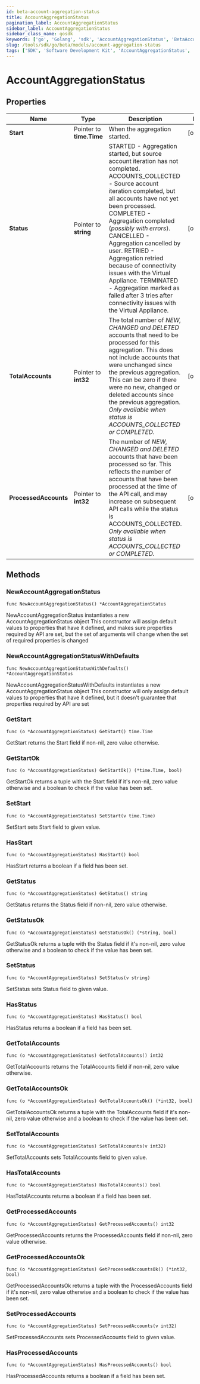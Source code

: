 ```yaml
---
id: beta-account-aggregation-status
title: AccountAggregationStatus
pagination_label: AccountAggregationStatus
sidebar_label: AccountAggregationStatus
sidebar_class_name: gosdk
keywords: ['go', 'Golang', 'sdk', 'AccountAggregationStatus', 'BetaAccountAggregationStatus'] 
slug: /tools/sdk/go/beta/models/account-aggregation-status
tags: ['SDK', 'Software Development Kit', 'AccountAggregationStatus', 'BetaAccountAggregationStatus']
---
```


# AccountAggregationStatus

## Properties

Name | Type | Description | Notes
------------ | ------------- | ------------- | -------------
**Start** | Pointer to **time.Time** | When the aggregation started. | [optional] 
**Status** | Pointer to **string** | STARTED - Aggregation started, but source account iteration has not completed.  ACCOUNTS_COLLECTED - Source account iteration completed, but all accounts have not yet been processed.  COMPLETED - Aggregation completed (*possibly with errors*).  CANCELLED - Aggregation cancelled by user.  RETRIED - Aggregation retried because of connectivity issues with the Virtual Appliance.  TERMINATED - Aggregation marked as failed after 3 tries after connectivity issues with the Virtual Appliance.  | [optional] 
**TotalAccounts** | Pointer to **int32** | The total number of *NEW, CHANGED and DELETED* accounts that need to be processed for this aggregation. This does not include accounts that were unchanged since the previous aggregation. This can be zero if there were no new, changed or deleted accounts since the previous aggregation. *Only available when status is ACCOUNTS_COLLECTED or COMPLETED.* | [optional] 
**ProcessedAccounts** | Pointer to **int32** | The number of *NEW, CHANGED and DELETED* accounts that have been processed so far. This reflects the number of accounts that have been processed at the time of the API call, and may increase on subsequent API calls while the status is ACCOUNTS_COLLECTED. *Only available when status is ACCOUNTS_COLLECTED or COMPLETED.* | [optional] 

## Methods

### NewAccountAggregationStatus

`func NewAccountAggregationStatus() *AccountAggregationStatus`

NewAccountAggregationStatus instantiates a new AccountAggregationStatus object
This constructor will assign default values to properties that have it defined,
and makes sure properties required by API are set, but the set of arguments
will change when the set of required properties is changed

### NewAccountAggregationStatusWithDefaults

`func NewAccountAggregationStatusWithDefaults() *AccountAggregationStatus`

NewAccountAggregationStatusWithDefaults instantiates a new AccountAggregationStatus object
This constructor will only assign default values to properties that have it defined,
but it doesn't guarantee that properties required by API are set

### GetStart

`func (o *AccountAggregationStatus) GetStart() time.Time`

GetStart returns the Start field if non-nil, zero value otherwise.

### GetStartOk

`func (o *AccountAggregationStatus) GetStartOk() (*time.Time, bool)`

GetStartOk returns a tuple with the Start field if it's non-nil, zero value otherwise
and a boolean to check if the value has been set.

### SetStart

`func (o *AccountAggregationStatus) SetStart(v time.Time)`

SetStart sets Start field to given value.

### HasStart

`func (o *AccountAggregationStatus) HasStart() bool`

HasStart returns a boolean if a field has been set.

### GetStatus

`func (o *AccountAggregationStatus) GetStatus() string`

GetStatus returns the Status field if non-nil, zero value otherwise.

### GetStatusOk

`func (o *AccountAggregationStatus) GetStatusOk() (*string, bool)`

GetStatusOk returns a tuple with the Status field if it's non-nil, zero value otherwise
and a boolean to check if the value has been set.

### SetStatus

`func (o *AccountAggregationStatus) SetStatus(v string)`

SetStatus sets Status field to given value.

### HasStatus

`func (o *AccountAggregationStatus) HasStatus() bool`

HasStatus returns a boolean if a field has been set.

### GetTotalAccounts

`func (o *AccountAggregationStatus) GetTotalAccounts() int32`

GetTotalAccounts returns the TotalAccounts field if non-nil, zero value otherwise.

### GetTotalAccountsOk

`func (o *AccountAggregationStatus) GetTotalAccountsOk() (*int32, bool)`

GetTotalAccountsOk returns a tuple with the TotalAccounts field if it's non-nil, zero value otherwise
and a boolean to check if the value has been set.

### SetTotalAccounts

`func (o *AccountAggregationStatus) SetTotalAccounts(v int32)`

SetTotalAccounts sets TotalAccounts field to given value.

### HasTotalAccounts

`func (o *AccountAggregationStatus) HasTotalAccounts() bool`

HasTotalAccounts returns a boolean if a field has been set.

### GetProcessedAccounts

`func (o *AccountAggregationStatus) GetProcessedAccounts() int32`

GetProcessedAccounts returns the ProcessedAccounts field if non-nil, zero value otherwise.

### GetProcessedAccountsOk

`func (o *AccountAggregationStatus) GetProcessedAccountsOk() (*int32, bool)`

GetProcessedAccountsOk returns a tuple with the ProcessedAccounts field if it's non-nil, zero value otherwise
and a boolean to check if the value has been set.

### SetProcessedAccounts

`func (o *AccountAggregationStatus) SetProcessedAccounts(v int32)`

SetProcessedAccounts sets ProcessedAccounts field to given value.

### HasProcessedAccounts

`func (o *AccountAggregationStatus) HasProcessedAccounts() bool`

HasProcessedAccounts returns a boolean if a field has been set.


